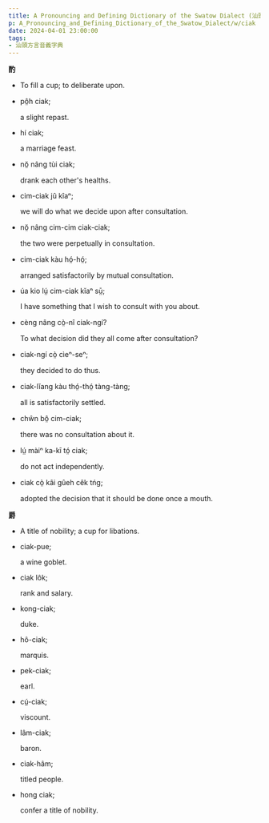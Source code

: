 ```yaml
---
title: A Pronouncing and Defining Dictionary of the Swatow Dialect (汕頭方言音義字典) / ciak
p: A_Pronouncing_and_Defining_Dictionary_of_the_Swatow_Dialect/w/ciak
date: 2024-04-01 23:00:00
tags: 
- 汕頭方言音義字典
---
```



**酌**
- To fill a cup; to deliberate upon.

- pô̤h ciak;

  a slight repast.

- hí ciak;

  a marriage feast.

- nŏ̤ nâng tùi ciak;

  drank each other's healths.

- cim-ciak jû kîaⁿ;

  we will do what we decide upon after consultation.

- nŏ̤ nâng cim-cim ciak-ciak;

  the two were perpetually in consultation.

- cim-ciak kàu hó̤-hó̤;

  arranged satisfactorily by mutual consultation.

- úa kio lṳ́ cim-ciak kĭaⁿ sṳ̄;

  I have something that I wish to consult with you about.

- cèng nâng cò̤-nî ciak-ngí?

  To what decision did they all come after consultation?

- ciak-ngí cò̤ cìeⁿ-seⁿ;

  they decided to do thus.

- ciak-lĭang kàu thó̤-thó̤ tàng-tàng;

  all is satisfactorily settled.

- chŵn bô̤ cim-ciak;

  there was no consultation about it.

- lṳ́ màiⁿ ka-kī tó̤ ciak;

  do not act independently.

- ciak cò̤ kâi gûeh cêk tńg;

  adopted the decision that it should be done once a mouth.

**爵**
- A title of nobility; a cup for libations.

- ciak-pue;

  a wine goblet.

- ciak lôk;

  rank and salary.

- kong-ciak;

  duke.

- hô-ciak;

  marquis.

- pek-ciak;

  earl.

- cṳ́-ciak;

  viscount.

- lâm-ciak;

  baron.

- ciak-hâm;

  titled people.

- hong ciak;

  confer a title of nobility.